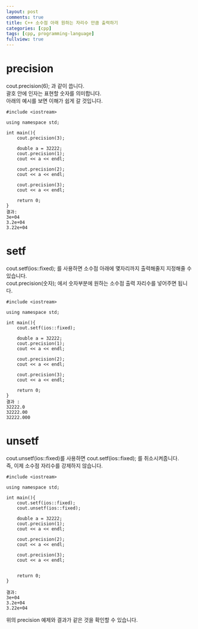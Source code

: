```yaml
---
layout: post
comments: true
title: C++ 소수점 아래 원하는 자리수 만큼 출력하기
categories: [cpp]
tags: [cpp, programming-language]
fullview: true
---
```


# precision
cout.precision(6); 과 같이 씁니다.  
괄호 안에 인자는 표현할 숫자를 의미합니다.  
아래의 예시를 보면 이해가 쉽게 갈 것입니다.  

```
#include <iostream>

using namespace std;

int main(){
    cout.precision(3);

    double a = 32222;
    cout.precision(1);
    cout << a << endl;

    cout.precision(2);
    cout << a << endl;

    cout.precision(3);
    cout << a << endl;

    return 0;
}
결과:
3e+04
3.2e+04
3.22e+04
```

# setf

cout.setf(ios::fixed); 를 사용하면 소수점 아래에 몇자리까지 출력해줄지 지정해줄 수 있습니다.  
cout.precision(숫자); 에서 숫자부분에 원하는 소수점 출력 자리수를 넣어주면 됩니다.  

```
#include <iostream>

using namespace std;

int main(){
    cout.setf(ios::fixed);

    double a = 32222;
    cout.precision(1);
    cout << a << endl;

    cout.precision(2);
    cout << a << endl;

    cout.precision(3);
    cout << a << endl;

    return 0;
}
결과 :
32222.0
32222.00
32222.000
```

# unsetf

cout.unsetf(ios::fixed)를 사용하면 cout.setf(ios::fixed); 를 취소시켜줍니다.  
즉, 이제 소수점 자리수를 강제하지 않습니다.  

```
#include <iostream>

using namespace std;

int main(){
    cout.setf(ios::fixed);
    cout.unsetf(ios::fixed);

    double a = 32222;
    cout.precision(1);
    cout << a << endl;

    cout.precision(2);
    cout << a << endl;

    cout.precision(3);
    cout << a << endl;


    return 0;
}

결과:
3e+04
3.2e+04
3.22e+04
```

위의 precision 예제와 결과가 같은 것을 확인할 수 있습니다.  
